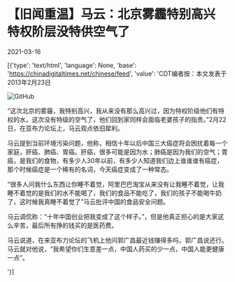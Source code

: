 # 【旧闻重温】马云：北京雾霾特别高兴 特权阶层没特供空气了

2021-03-16

[{'type': 'text/html', 'language': None, 'base': 'https://chinadigitaltimes.net/chinese/feed', 'value': 'CDT编者按：本文发表于2013年2月23日 

![GitHub](https://chinadigitaltimes.net/chinese/files/2021/03/post-663629-605003a2a4ba1.)

“这次北京的雾霾，我特别高兴，我从来没有那么高兴过，因为特权阶级他们有特权的水，这次没有特级的空气了，他们回到家同样会面临老婆孩子的指责。”2月22日，在亚布力论坛上，马云观点依旧犀利。

马云提到当前环境污染问题，他称，相信十年以后中国三大癌症将会困扰着每一个家庭，肝癌、肺癌、胃癌。肝癌，很多可能是因为水；肺癌是因为我们的空气；胃癌，是我们的食物，有多少人30年以前，有多少人知道我们边上谁谁谁有癌症，那个时候癌症是一个稀有的名词，今天癌症变成了一种常态。

“很多人问我什么东西让你睡不着觉，阿里巴巴淘宝从来没有让我睡不着觉，让我睡不着觉的是我们的水不能喝了，我们的食品不能吃了，我们的孩子不能喝牛奶了，这时候我真睡不着觉了”马云批评中国的食品安全问题。

马云调侃称：“十年中国创业把我变成了这个样子。”，但是他真正担心的是大家这么辛苦，最后所有挣的钱买的是医药费。

马云说道，在来亚布力论坛的飞机上他问郭广昌最近钱赚得多吗，郭广昌说还行。马云就对他说，“我希望你们生意差一点，中国人药买的少一点，中国人能更健康一点”。

'}]